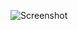 ![Screenshot](https://raw.githubusercontent.com/Cryakl/Ultimate-RAT-Collection/refs/heads/main/DarkComet/DarkComet-RAT%20v3.2%20FWB/Screenshot.png)
